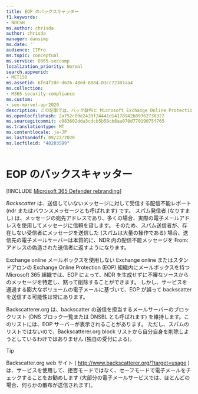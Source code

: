```yaml
---
title: EOP のバックスキャッター
f1.keywords:
- NOCSH
ms.author: chrisda
author: chrisda
manager: dansimp
ms.date: ''
audience: ITPro
ms.topic: conceptual
ms.service: O365-seccomp
localization_priority: Normal
search.appverid:
- MET150
ms.assetid: 6f64f2de-d626-48ed-8084-03cc72301aa4
ms.collection:
- M365-security-compliance
ms.custom:
- seo-marvel-apr2020
description: この記事では、バック散布と Microsoft Exchange Online Protection (EOP) について説明します。
ms.openlocfilehash: 2a752c89e2430f24441d14178942b89362736322
ms.sourcegitcommit: c083602dda3cdcb5b58cb8aa070d77019075f765
ms.translationtype: MT
ms.contentlocale: ja-JP
ms.lasthandoff: 09/22/2020
ms.locfileid: "48203589"
---
```

# <a name="backscatter-in-eop"></a>EOP のバックスキャッター

[!INCLUDE [Microsoft 365 Defender rebranding](../includes/microsoft-defender-for-office.md)]


*Backscatter* は、送信していないメッセージに対して受信する配信不能レポート (ndr またはバウンスメッセージとも呼ばれます) です。 スパム発信者 (なりすまし) は、メッセージの宛先アドレスであり、多くの場合、実際の電子メールアドレスを使用してメッセージに信頼を貸します。 そのため、スパム送信者が、存在しない受信者にメッセージを送信した (スパムは大量の操作である) 場合、送信先の電子メールサーバーは本質的に、NDR 内の配信不能メッセージを From: アドレスの偽造された送信者に返すようになります。

Exchange online メールボックスを使用しない Exchange online またはスタンドアロンの Exchange Online Protection (EOP) 組織内にメールボックスを持つ Microsoft 365 組織では、EOP によって、NDR を生成せずに不審なソースからのメッセージを特定し、黙って削除することができます。 しかし、サービスを通過する膨大なボリュームの電子メールに基づいて、EOP が誤って backscatter を送信する可能性は常にあります。

Backscatterer.org は、backscatter の送信を担当するメールサーバーのブロックリスト (DNS ブロック一覧または DNSBL とも呼ばれます) を維持します。このリストには、EOP サーバーが表示されることがあります。 ただし、スパムのリストではないので、Backscatterer.org block リストから自分自身を削除しようとしているわけではありません (独自の受付による)。

> [!TIP]
> Backscatter.org web サイト ( <http://www.backscatterer.org/?target=usage> ) は、サービスを使用して、拒否モードではなく、セーフモードで電子メールをチェックすることをお勧めします (大部分の電子メールサービスでは、ほとんどの場合、何らかの散布が送信されます)。
